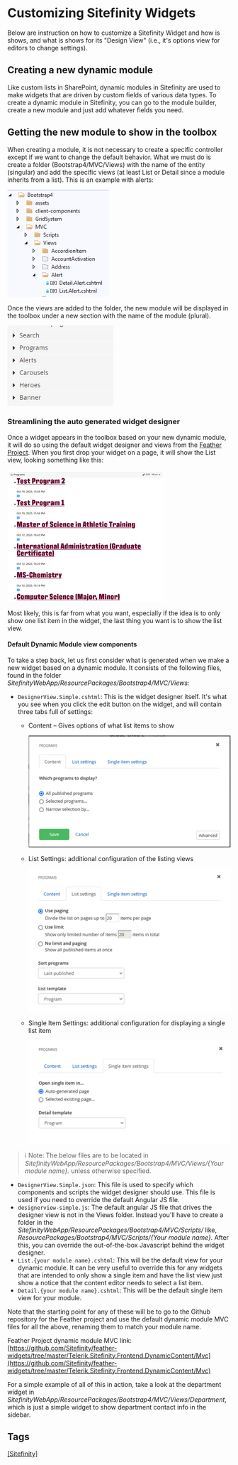 # Customizing Sitefinity Widgets
Below are instruction on how to customize a Sitefinity Widget and how is shows, and what is shows for its "Design View" (i.e., it's options view for editors to change settings).

## Creating a new dynamic module

Like custom lists in SharePoint, dynamic modules in Sitefinity are used to make widgets that are driven by custom fields of various data types. To create a dynamic module in Sitefinity, you can go to the module builder, create a new module and just add whatever fields you need.

## Getting the new module to show in the toolbox

When creating a module, it is not necessary to create a specific controller except if we want to change the default behavior. What we must do is create a folder (Bootstrap4/MVC/Views) with the name of the entity (singular) and add the specific views (at least List or Detail since a module inherits from a list). This is an example with alerts:

![image](uploads/dd352181095f1900b909926ead160c86/image.png)

 Once the views are added to the folder, the new module will be displayed in the toolbox under a new section with the name of the module (plural).

![image](uploads/a0e5527f453a7dddf68e5566cc879b02/image.png)

### Streamlining the auto generated widget designer

Once a widget appears in the toolbox based on your new dynamic module, it will do so using the default widget designer and views from the [Feather Project](https://github.com/Sitefinity/feather-widgets). When you first drop your widget on a page, it will show the List view, looking something like this:

![image](uploads/d5b78721c754eb4703ce785bdf45c8c3/image.png)

 Most likely, this is far from what you want, especially if the idea is to only show one list item in the widget, the last thing you want is to show the list view.

#### Default Dynamic Module view components

To take a step back, let us first consider what is generated when we make a new widget based on a dynamic module. It consists of the following files, found in the folder _SitefinityWebApp/ResourcePackages/Bootstrap4/MVC/Views:_

- `DesignerView.Simple.cshtml`: This is the widget designer itself. It&#39;s what you see when you click the edit button on the widget, and will contain three tabs full of settings:
  - Content – Gives options of what list items to show

    ![image](uploads/80ece9af934f807ae0bf4113fa683929/image.png)

  - List Settings: additional configuration of the listing views

    ![image](uploads/775b19389dd6fe8908703e91079bf875/image.png)

  - Single Item Settings: additional configuration for displaying a single list item

    ![image](uploads/d7e07e68f85544f9dece85a8d477a173/image.png)


> ℹ Note: The below files are to be located in _SitefinityWebApp/ResourcePackages/Bootstrap4/MVC/Views/{Your module name}._ unless otherwise specified.
- `DesignerView.Simple.json`: This file is used to specify which components and scripts the widget designer should use. This file is used if you need to override the default Angular JS file. 
- `designerview-simple.js`: The default angular JS file that drives the designer view is not in the Views folder. Instead you'll have to create a folder in the _SitefinityWebApp/ResourcePackages/Bootstrap4/MVC/Scripts/_ like, _ResourcePackages/Bootstrap4/MVC/Scripts/{Your module name}._ After this, you can override the out-of-the-box Javascript behind the widget designer.
- `List.{your module name}.cshtml`: This will be the default view for your dynamic module. It can be very useful to override this for any widgets that are intended to only show a single item and have the list view just show a notice that the content editor needs to select a list item.
- `Detail.{your module name}.cshtml`: This will be the default single item view for your module.

Note that the starting point for any of these will be to go to the Github repository for the Feather project and use the default dynamic module MVC files for all the above, renaming them to match your module name.

Feather Project dynamic module MVC link: [https://github.com/Sitefinity/feather-widgets/tree/master/Telerik.Sitefinity.Frontend.DynamicContent/Mvc](https://github.com/Sitefinity/feather-widgets/tree/master/Telerik.Sitefinity.Frontend.DynamicContent/Mvc)

For a simple example of all of this in action, take a look at the department widget in _SitefinityWebApp/ResourcePackages/Bootstrap4/MVC/Views/Department_, which is just a simple widget to show department contact info in the sidebar.

## Tags
[[Sitefinity]](https://code.cmich.edu/search?project_id=365&repository_ref=master&scope=wiki_blobs&search=SitefinityTag)